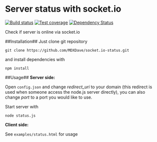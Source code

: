 # Server status with socket.io

[![Build status][travis-image]][travis-url] [![Test coverage][coveralls-image]][coveralls-url] [![Dependency Status][dependency-image]][dependency-url]

Check if server is online via socket.io

##Installation##
Just clone git repository

``git clone https://github.com/MDXDave/socket.io-status.git``

and install dependencies with

``npm install``

##Usage##
**Server side:** 

Open ``config.json`` and change *redirect_uri* to your domain (this redirect is used when someone access the node.js server directly), you can also change *port* to a port you would like to use.

Start server with 

``node status.js``

**Client side:**

See ``examples/status.html`` for usage


[travis-image]: https://img.shields.io/travis/MDXDave/socket.io-status/master.svg?style=flat-square
[travis-url]: https://travis-ci.org/MDXDave/socket.io-status
[coveralls-image]: https://img.shields.io/coveralls/MDXDave/socket.io-status/master.svg?style=flat-square
[coveralls-url]: https://coveralls.io/r/MDXDave/socket.io-status
[dependency-image]: http://img.shields.io/david/MDXDave/socket.io-status.svg?style=flat-square
[dependency-url]: https://david-dm.org/MDXDave/socket.io

 